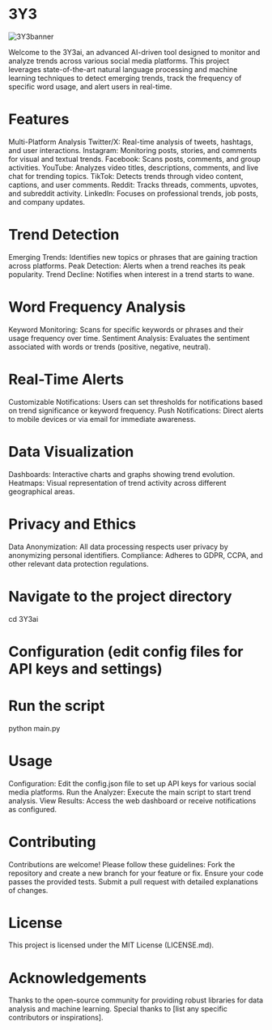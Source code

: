 # 3Y3

![3Y3banner](https://github.com/user-attachments/assets/b0955fb1-75ba-4249-9e76-dcf771e9c603)

Welcome to the 3Y3ai, an advanced AI-driven tool designed to monitor and analyze trends across various social media platforms. 
This project leverages state-of-the-art natural language processing and machine learning techniques to detect emerging trends, track the frequency of specific word usage, and alert users in real-time.

# Features

Multi-Platform Analysis
Twitter/X: Real-time analysis of tweets, hashtags, and user interactions.
Instagram: Monitoring posts, stories, and comments for visual and textual trends.
Facebook: Scans posts, comments, and group activities.
YouTube: Analyzes video titles, descriptions, comments, and live chat for trending topics.
TikTok: Detects trends through video content, captions, and user comments.
Reddit: Tracks threads, comments, upvotes, and subreddit activity.
LinkedIn: Focuses on professional trends, job posts, and company updates.

# Trend Detection
Emerging Trends: Identifies new topics or phrases that are gaining traction across platforms.
Peak Detection: Alerts when a trend reaches its peak popularity.
Trend Decline: Notifies when interest in a trend starts to wane.

# Word Frequency Analysis
Keyword Monitoring: Scans for specific keywords or phrases and their usage frequency over time.
Sentiment Analysis: Evaluates the sentiment associated with words or trends (positive, negative, neutral).

# Real-Time Alerts
Customizable Notifications: Users can set thresholds for notifications based on trend significance or keyword frequency.
Push Notifications: Direct alerts to mobile devices or via email for immediate awareness.

# Data Visualization
Dashboards: Interactive charts and graphs showing trend evolution.
Heatmaps: Visual representation of trend activity across different geographical areas.

# Privacy and Ethics
Data Anonymization: All data processing respects user privacy by anonymizing personal identifiers.
Compliance: Adheres to GDPR, CCPA, and other relevant data protection regulations.

# Navigate to the project directory
cd 3Y3ai


# Configuration (edit config files for API keys and settings)
# Run the script
python main.py

# Usage
Configuration: Edit the config.json file to set up API keys for various social media platforms.
Run the Analyzer: Execute the main script to start trend analysis.
View Results: Access the web dashboard or receive notifications as configured.

# Contributing
Contributions are welcome! Please follow these guidelines:
Fork the repository and create a new branch for your feature or fix.
Ensure your code passes the provided tests.
Submit a pull request with detailed explanations of changes.

# License
This project is licensed under the MIT License (LICENSE.md).

# Acknowledgements
Thanks to the open-source community for providing robust libraries for data analysis and machine learning.
Special thanks to [list any specific contributors or inspirations].
